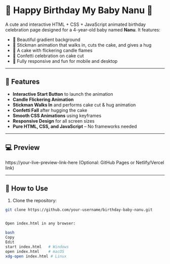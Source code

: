 # 🎂 Happy Birthday My Baby Nanu 🎉

A cute and interactive HTML + CSS + JavaScript animated birthday celebration page designed for a 4-year-old baby named **Nanu**. It features:

- 🎈 Beautiful gradient background
- 👦 Stickman animation that walks in, cuts the cake, and gives a hug
- 🎂 A cake with flickering candle flames
- 🎉 Confetti celebration on cake cut
- 💖 Fully responsive and fun for mobile and desktop

---

## 🌟 Features

- **Interactive Start Button** to launch the animation
- **Candle Flickering Animation**
- **Stickman Walks In** and performs cake cut & hug animation
- **Confetti Fall** after hugging the cake
- **Smooth CSS Animations** using keyframes
- **Responsive Design** for all screen sizes
- **Pure HTML, CSS, and JavaScript** – No frameworks needed

---

## 💻 Preview

https://your-live-preview-link-here (Optional: GitHub Pages or Netlify/Vercel link)

---

## 📁 How to Use

1. Clone the repository:

```bash
git clone https://github.com/your-username/birthday-baby-nanu.git


Open index.html in any browser:

bash
Copy
Edit
start index.html   # Windows
open index.html    # macOS
xdg-open index.html # Linux
